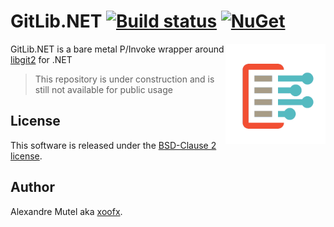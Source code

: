 # GitLib.NET [![Build status](https://ci.appveyor.com/api/projects/status/lji75njcmbe4erh5?svg=true)](https://ci.appveyor.com/project/xoofx/gitlib-net) [![NuGet](https://img.shields.io/nuget/v/GitLib.NET.svg)](https://www.nuget.org/packages/GitLib.NET/)

<img align="right" width="160px" height="160px" src="img/gitlib_dotnet.png">

GitLib.NET is a bare metal P/Invoke wrapper around [libgit2](https://libgit2.org/) for .NET

> This repository is under construction and is still not available for public usage

## License

This software is released under the [BSD-Clause 2 license](https://opensource.org/licenses/BSD-2-Clause). 

## Author

Alexandre Mutel aka [xoofx](http://xoofx.com).
